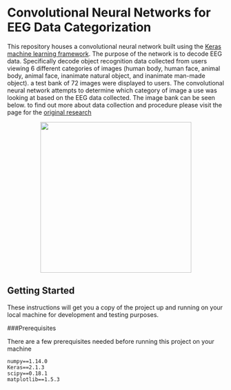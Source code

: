 # Convolutional Neural Networks for EEG Data Categorization

This repository houses a convolutional neural network built using the [Keras machine learning framework](https://keras.io/). The purpose of the network is to decode EEG data. Specifically decode object recognition data collected from users viewing 6 different categories of images (human body, human face, animal body, animal face, inanimate natural object, and inanimate man-made object). a test bank of 72 images were displayed to users. The convolutional neural network attempts to determine which category of image a use was looking at based on the EEG data collected. The image bank can be seen below. to find out more about data collection and procedure please visit the page for the [original research](http://journals.plos.org/plosone/article?id=10.1371/journal.pone.0135697)

<p align="center">
  <img src="http://journals.plos.org/plosone/article/figure/image?size=large&id=10.1371/journal.pone.0135697.g001" width="350"/>
</p>

## Getting Started
These instructions will get you a copy of the project up and running on your local machine for development and testing purposes.

###Prerequisites

There are a few prerequisites needed before running this project on your machine
```
numpy==1.14.0
Keras==2.1.3
scipy==0.18.1
matplotlib==1.5.3
```